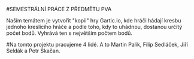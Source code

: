 #SEMESTRÁLNÍ PRÁCE Z PŘEDMĚTU PVA


Naším temátem je vytvořit "kopii" hry Gartic.io, kde hráči hádají kresbu jednoho kreslícího hráče a
podle toho, kdy to uhádnou, dostanou určitý počet bodů. Vyhrává ten s největším počtem bodů.


#Na tomto projektu pracujeme 4 lidé. A to Martin Palík, Filip Sedláček, Jiří Seldák a Petr Skačan.
